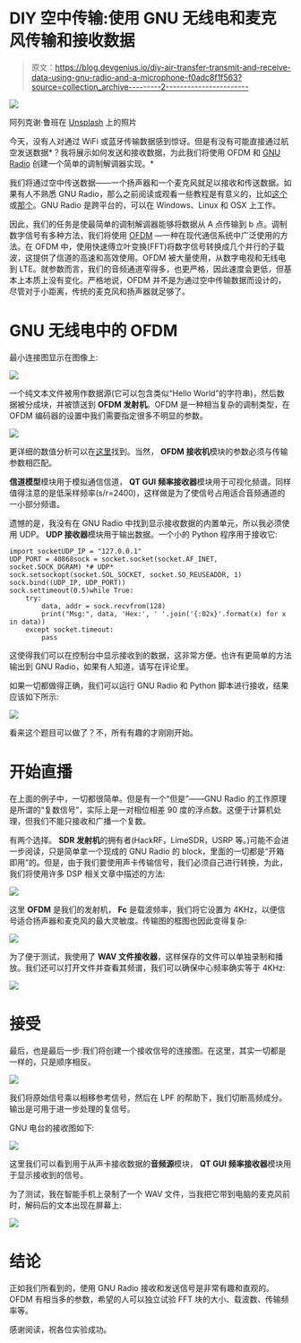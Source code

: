# DIY 空中传输:使用 GNU 无线电和麦克风传输和接收数据

> 原文：<https://blog.devgenius.io/diy-air-transfer-transmit-and-receive-data-using-gnu-radio-and-a-microphone-f0adc8f1f563?source=collection_archive---------2----------------------->

![](img/6475687c36b12a4c1969315653f8dde5.png)

阿列克谢·鲁班在 [Unsplash](https://unsplash.com?utm_source=medium&utm_medium=referral) 上的照片

今天，没有人对通过 WiFi 或蓝牙传输数据感到惊讶。但是有没有可能直接通过航空发送数据*？我将展示如何发送和接收数据，为此我们将使用 OFDM 和 [GNU Radio](https://wiki.gnuradio.org/index.php/Guided_Tutorial_GRC) 创建一个简单的调制解调器实现。*

我们将通过空中传送数据——一个扬声器和一个麦克风就足以接收和传送数据。如果有人不熟悉 GNU Radio，那么之前阅读或观看一些教程是有意义的，比如[这个](https://hackaday.com/2015/11/11/getting-started-with-gnu-radio/)或[那个](https://www.youtube.com/watch?v=ufxBX_uNCa0)。GNU Radio 是跨平台的，可以在 Windows、Linux 和 OSX 上工作。

因此，我们的任务是使最简单的调制解调器能够将数据从 A 点传输到 b 点。调制数字信号有多种方法，我们将使用 [OFDM](https://en.wikipedia.org/wiki/Orthogonal_frequency-division_multiplexing) —一种在现代通信系统中广泛使用的方法。在 OFDM 中，使用快速傅立叶变换(FFT)将数字信号转换成几个并行的子载波，这提供了信道的高速和高效使用。OFDM 被大量使用，从数字电视和无线电到 LTE。就参数而言，我们的音频通道窄得多，也更严格，因此速度会更低，但基本上本质上没有变化。严格地说，OFDM 并不是为通过空中传输数据而设计的，尽管对于小距离，传统的麦克风和扬声器就足够了。

# GNU 无线电中的 OFDM

最小连接图显示在图像上:

![](img/ee083201f4a1183754459f328518e925.png)

一个纯文本文件被用作数据源(它可以包含类似“Hello World”的字符串)，然后数据被分成块，并被馈送到 **OFDM 发射机**。OFDM 是一种相当复杂的调制类型，在 OFDM 编码器的设置中我们需要指定很多不明显的参数。

![](img/7ded0dc088ec3aef3914e98cbfeaf32f.png)

更详细的数值分析可以在[这里](https://wiki.gnuradio.org/index.php/Basic_OFDM_Tutorial)找到。当然， **OFDM 接收机**模块的参数必须与传输参数相匹配。

**信道模型**模块用于模拟通信信道， **QT GUI 频率接收器**模块用于可视化频谱。同样值得注意的是低采样频率(s/r=2400)，这样做是为了使信号占用适合音频通道的一小部分频谱。

遗憾的是，我没有在 GNU Radio 中找到显示接收数据的内置单元，所以我必须使用 UDP。 **UDP 接收器**模块用于输出数据。一个小的 Python 程序用于接收它:

```
import socketUDP_IP = "127.0.0.1"
UDP_PORT = 40868sock = socket.socket(socket.AF_INET, socket.SOCK_DGRAM) *# UDP*
sock.setsockopt(socket.SOL_SOCKET, socket.SO_REUSEADDR, 1)
sock.bind((UDP_IP, UDP_PORT))
sock.settimeout(0.5)while True:
    try:
        data, addr = sock.recvfrom(128) 
        print("Msg:", data, 'Hex:', ' '.join('{:02x}'.format(x) for x in data))
    except socket.timeout:
        pass
```

这使得我们可以在控制台中显示接收到的数据，这非常方便。也许有更简单的方法输出到 GNU Radio，如果有人知道，请写在评论里。

如果一切都做得正确，我们可以运行 GNU Radio 和 Python 脚本进行接收，结果应该如下所示:

![](img/d5ab44587d9654a358283bc26f7b61a7.png)

看来这个题目可以做了？不，所有有趣的才刚刚开始。

# 开始直播

在上面的例子中，一切都很简单。但是有一个“但是”——GNU Radio 的工作原理是所谓的“复数信号”，实际上是一对相位相差 90 度的浮点数。这便于计算机处理，但我们不能只接收和广播一个复数。

有两个选择。 **SDR 发射机**的拥有者(HackRF，LimeSDR，USRP 等。)可能不会进一步阅读，只是简单拿一个现成的 GNU Radio 的 block，里面的一切都是“开箱即用”的。但是，由于我们要使用声卡传输信号，我们必须自己进行转换，为此，我们将使用许多 DSP 相关文章中描述的方法:

![](img/4596295e5d0b8373a2ea5e8c3747c9e9.png)

这里 **OFDM** 是我们的发射机， **Fc** 是载波频率，我们将它设置为 4KHz，以便信号适合扬声器和麦克风的最大灵敏度。传输图的框图也因此变得复杂:

![](img/4cd6fa54fd1b473fb2e58b52f6a1fafc.png)

为了便于测试，我使用了 **WAV 文件接收器**，这样保存的文件可以单独录制和播放。我们还可以打开文件并查看其频谱，我们可以确保中心频率确实等于 4KHz:

![](img/4b96e6817e18c0e38ab6d60d89b9bcfa.png)

# 接受

最后，也是最后一步:我们将创建一个接收信号的连接图。在这里，其实一切都是一样的，只是顺序相反。

![](img/da85b9fabff9b749f258359f3644e0ba.png)

我们将原始信号乘以相移参考信号，然后在 LPF 的帮助下，我们切断高频成分。输出是可用于进一步处理的复信号。

GNU 电台的接收图如下:

![](img/0ca3f8303dfe8ca74c3d6394940cc8fe.png)

这里我们可以看到用于从声卡接收数据的**音频源**模块， **QT GUI 频率接收器**模块用于显示接收到的信号。

为了测试，我在智能手机上录制了一个 WAV 文件，当我把它带到电脑的麦克风前时，解码后的文本出现在屏幕上:

![](img/065395eb02a40fe9a07c36f8c96f44fb.png)

# 结论

正如我们所看到的，使用 GNU Radio 接收和发送信号是非常有趣和直观的。OFDM 有相当多的参数，希望的人可以独立试验 FFT 块的大小、载波数、传输频率等。

感谢阅读，祝各位实验成功。